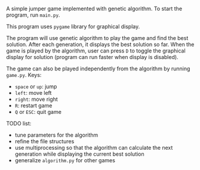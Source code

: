 A simple jumper game implemented with genetic algorithm. To start the program, run `main.py`.

This program uses `pygame` library for graphical display.

The program will use genetic algorithm to play the game and find the best solution. After each generation, it displays the best solution so far. When the game is played by the algorithm, user can press `D` to toggle the graphical display for solution (program can run faster when display is disabled).

The game can also be played independently from the algorithm by running `game.py`.
Keys:
  - `space` or `up`: jump
  - `left`: move left
  - `right`: move right
  - `R`: restart game
  - `Q` or `ESC`: quit game

TODO list:
  - tune parameters for the algorithm
  - refine the file structures
  - use multiprocessing so that the algorithm can calculate the next generation while displaying the current best solution
  - generalize `algorithm.py` for other games
